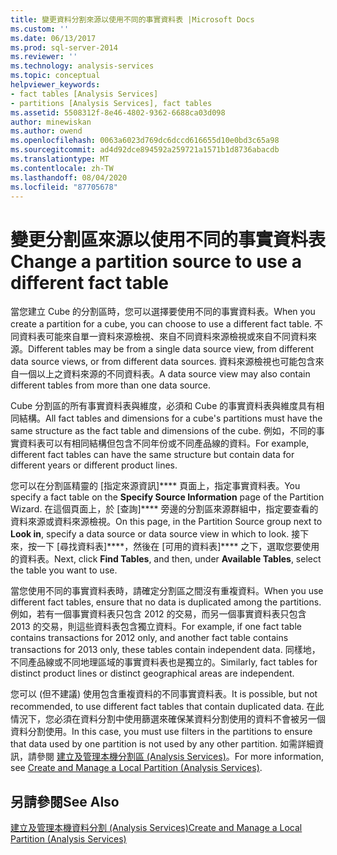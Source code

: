 ```yaml
---
title: 變更資料分割來源以使用不同的事實資料表 |Microsoft Docs
ms.custom: ''
ms.date: 06/13/2017
ms.prod: sql-server-2014
ms.reviewer: ''
ms.technology: analysis-services
ms.topic: conceptual
helpviewer_keywords:
- fact tables [Analysis Services]
- partitions [Analysis Services], fact tables
ms.assetid: 5508312f-8e46-4802-9362-6688ca03d098
author: minewiskan
ms.author: owend
ms.openlocfilehash: 0063a6023d769dc6dccd616655d10e0bd3c65a98
ms.sourcegitcommit: ad4d92dce894592a259721a1571b1d8736abacdb
ms.translationtype: MT
ms.contentlocale: zh-TW
ms.lasthandoff: 08/04/2020
ms.locfileid: "87705678"
---
```

# <a name="change-a-partition-source-to-use-a-different-fact-table"></a><span data-ttu-id="d3984-102">變更分割區來源以使用不同的事實資料表</span><span class="sxs-lookup"><span data-stu-id="d3984-102">Change a partition source to use a different fact table</span></span>
  <span data-ttu-id="d3984-103">當您建立 Cube 的分割區時，您可以選擇要使用不同的事實資料表。</span><span class="sxs-lookup"><span data-stu-id="d3984-103">When you create a partition for a cube, you can choose to use a different fact table.</span></span> <span data-ttu-id="d3984-104">不同資料表可能來自單一資料來源檢視、來自不同資料來源檢視或來自不同資料來源。</span><span class="sxs-lookup"><span data-stu-id="d3984-104">Different tables may be from a single data source view, from different data source views, or from different data sources.</span></span> <span data-ttu-id="d3984-105">資料來源檢視也可能包含來自一個以上之資料來源的不同資料表。</span><span class="sxs-lookup"><span data-stu-id="d3984-105">A data source view may also contain different tables from more than one data source.</span></span>  
  
 <span data-ttu-id="d3984-106">Cube 分割區的所有事實資料表與維度，必須和 Cube 的事實資料表與維度具有相同結構。</span><span class="sxs-lookup"><span data-stu-id="d3984-106">All fact tables and dimensions for a cube's partitions must have the same structure as the fact table and dimensions of the cube.</span></span> <span data-ttu-id="d3984-107">例如，不同的事實資料表可以有相同結構但包含不同年份或不同產品線的資料。</span><span class="sxs-lookup"><span data-stu-id="d3984-107">For example, different fact tables can have the same structure but contain data for different years or different product lines.</span></span>  
  
 <span data-ttu-id="d3984-108">您可以在分割區精靈的 [指定來源資訊]\*\*\*\* 頁面上，指定事實資料表。</span><span class="sxs-lookup"><span data-stu-id="d3984-108">You specify a fact table on the **Specify Source Information** page of the Partition Wizard.</span></span> <span data-ttu-id="d3984-109">在這個頁面上，於 [查詢]\*\*\*\* 旁邊的分割區來源群組中，指定要查看的資料來源或資料來源檢視。</span><span class="sxs-lookup"><span data-stu-id="d3984-109">On this page, in the Partition Source group next to **Look in**, specify a data source or data source view in which to look.</span></span> <span data-ttu-id="d3984-110">接下來，按一下 [尋找資料表]\*\*\*\*，然後在 [可用的資料表]\*\*\*\* 之下，選取您要使用的資料表。</span><span class="sxs-lookup"><span data-stu-id="d3984-110">Next, click **Find Tables**, and then, under **Available Tables**, select the table you want to use.</span></span>  
  
 <span data-ttu-id="d3984-111">當您使用不同的事實資料表時，請確定分割區之間沒有重複資料。</span><span class="sxs-lookup"><span data-stu-id="d3984-111">When you use different fact tables, ensure that no data is duplicated among the partitions.</span></span> <span data-ttu-id="d3984-112">例如，若有一個事實資料表只包含 2012 的交易，而另一個事實資料表只包含 2013 的交易，則這些資料表包含獨立資料。</span><span class="sxs-lookup"><span data-stu-id="d3984-112">For example, if one fact table contains transactions for 2012 only, and another fact table contains transactions for 2013 only, these tables contain independent data.</span></span> <span data-ttu-id="d3984-113">同樣地，不同產品線或不同地理區域的事實資料表也是獨立的。</span><span class="sxs-lookup"><span data-stu-id="d3984-113">Similarly, fact tables for distinct product lines or distinct geographical areas are independent.</span></span>  
  
 <span data-ttu-id="d3984-114">您可以 (但不建議) 使用包含重複資料的不同事實資料表。</span><span class="sxs-lookup"><span data-stu-id="d3984-114">It is possible, but not recommended, to use different fact tables that contain duplicated data.</span></span> <span data-ttu-id="d3984-115">在此情況下，您必須在資料分割中使用篩選來確保某資料分割使用的資料不會被另一個資料分割使用。</span><span class="sxs-lookup"><span data-stu-id="d3984-115">In this case, you must use filters in the partitions to ensure that data used by one partition is not used by any other partition.</span></span> <span data-ttu-id="d3984-116">如需詳細資訊，請參閱 [建立及管理本機分割區 &#40;Analysis Services&#41;](create-and-manage-a-local-partition-analysis-services.md)。</span><span class="sxs-lookup"><span data-stu-id="d3984-116">For more information, see [Create and Manage a Local Partition &#40;Analysis Services&#41;](create-and-manage-a-local-partition-analysis-services.md).</span></span>  
  
## <a name="see-also"></a><span data-ttu-id="d3984-117">另請參閱</span><span class="sxs-lookup"><span data-stu-id="d3984-117">See Also</span></span>  
 [<span data-ttu-id="d3984-118">建立及管理本機資料分割 &#40;Analysis Services&#41;</span><span class="sxs-lookup"><span data-stu-id="d3984-118">Create and Manage a Local Partition &#40;Analysis Services&#41;</span></span>](create-and-manage-a-local-partition-analysis-services.md)  
  
  

